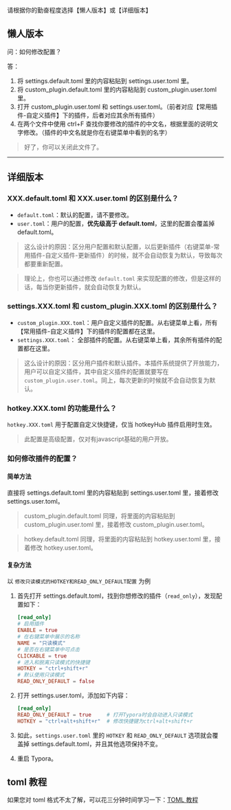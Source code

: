 请根据你的勤奋程度选择【懒人版本】或【详细版本】



## 懒人版本

问：如何修改配置？

答：

1. 将 settings.default.toml 里的内容粘贴到 settings.user.toml 里。
2. 将 custom_plugin.default.toml 里的内容粘贴到 custom_plugin.user.toml 里。
3. 打开 custom_plugin.user.toml 和 settings.user.toml。（前者对应【常用插件-自定义插件】下的插件，后者对应其余所有插件）
4. 在两个文件中使用 ctrl+F 查找你要修改的插件的中文名，根据里面的说明文字修改。（插件的中文名就是你在右键菜单中看到的名字）

> 好了，你可以关闭此文件了。



----



## 详细版本

### XXX.default.toml 和 XXX.user.toml 的区别是什么？

- `default.toml`：默认的配置，请不要修改。
- `user.toml`：用户的配置，**优先级高于 default.toml**，这里的配置会覆盖掉 default.toml。

> 这么设计的原因：区分用户配置和默认配置，以后更新插件（右键菜单-常用插件-自定义插件-更新插件）的时候，就不会自动恢复为默认，导致每次都要重新配置。

> 理论上，你也可以通过修改 `default.toml` 来实现配置的修改，但是这样的话，每当你更新插件，就会自动恢复为默认。




### settings.XXX.toml 和 custom_plugin.XXX.toml 的区别是什么？
- `custom_plugin.XXX.toml`：用户自定义插件的配置。从右键菜单上看，所有【常用插件-自定义插件】下的插件的配置都在这里。
- `settings.XXX.toml`： 全部插件的配置。从右键菜单上看，其余所有插件的配置都在这里。

> 这么设计的原因：区分用户插件和默认插件。本插件系统提供了开放能力，用户可以自定义插件，其中自定义插件的配置就要写在 `custom_plugin.user.toml`。同上，每次更新的时候就不会自动恢复为默认。



### hotkey.XXX.toml 的功能是什么？

`hotkey.XXX.toml` 用于配置自定义快捷键，仅当 hotkeyHub 插件启用时生效。

> 此配置是高级配置，仅对有javascript基础的用户开放。



### 如何修改插件的配置？

#### 简单方法

直接将 settings.default.toml 里的内容粘贴到 settings.user.toml 里，接着修改 settings.user.toml。

> custom_plugin.default.toml 同理，将里面的内容粘贴到 custom_plugin.user.toml 里，接着修改 custom_plugin.user.toml。

> hotkey.default.toml 同理，将里面的内容粘贴到 hotkey.user.toml 里，接着修改 hotkey.user.toml。



#### 复杂方法

以 `修改只读模式的HOTKEY和READ_ONLY_DEFAULT配置` 为例
1. 首先打开 settings.default.toml，找到你想修改的插件（`read_only`），发现配置如下：

   ```toml
   [read_only]
   # 启用插件
   ENABLE = true
   # 在右键菜单中展示的名称
   NAME = "只读模式"
   # 是否在右键菜单中可点击
   CLICKABLE = true
   # 进入和脱离只读模式的快捷键
   HOTKEY = "ctrl+shift+r"
   # 默认使用只读模式
   READ_ONLY_DEFAULT = false
   ```

2. 打开 settings.user.toml，添加如下内容：

   ```toml
   [read_only]
   READ_ONLY_DEFAULT = true     # 打开Typora时会自动进入只读模式
   HOTKEY = "ctrl+alt+shift+r"  # 修改快捷键为ctrl+alt+shift+r
   ```

3. 如此，`settings.user.toml` 里的 `HOTKEY` 和 `READ_ONLY_DEFAULT` 选项就会覆盖掉 settings.default.toml，并且其他选项保持不变。

4. 重启 Typora。



## toml 教程

如果您对 toml 格式不太了解，可以花三分钟时间学习一下：[TOML 教程](https://toml.io/cn/v1.0.0)

